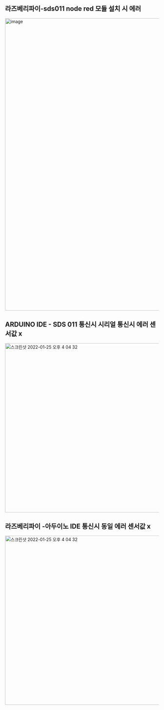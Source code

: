 ## 라즈베리파이-sds011 node red 모듈 설치 시 에러 

<img width="957" alt="image" src="https://user-images.githubusercontent.com/68101034/151233109-8f378cb1-13fc-4236-aac7-0a85d338ae09.png">

## ARDUINO IDE - SDS 011 통신시  시리얼 통신시 에러 센서값 x 
<img width="554" alt="스크린샷 2022-01-25 오후 4 04 32" src="https://user-images.githubusercontent.com/68101034/151233444-27c53eea-9dea-40d1-87d3-b65a669b44c4.png">


## 라즈베리파이 -아두이노 IDE 통신시 동일 에러 센서값 x
<img width="554" alt="스크린샷 2022-01-25 오후 4 04 32" src="https://user-images.githubusercontent.com/68101034/151233436-e1e2b176-75fb-491b-82e4-95d87eb4539c.png">


## 
